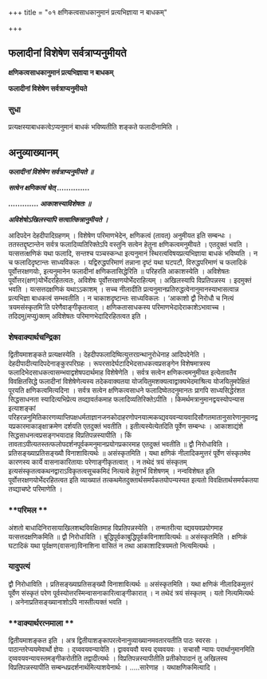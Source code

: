 +++
title = "०१ क्षणिकत्वसाधकानुमानं प्रत्यभिज्ञाया न बाधकम्"

+++


## फलादीनां विशेषेण सर्वत्राप्यनुमीयते

**क्षणिकत्वसाधकानुमानं प्रत्यभिज्ञाया न बाधकम्**

**फलादीनां विशेषेण सर्वत्राप्यनुमीयते**

### **सुधा**

प्रत्यक्षस्याबाधकत्वेऽप्यनुमानं बाधकं भविष्यतीति शङ्कते फलादीनामिति ।

## **अनुव्याख्यानम्**

***फलादीनां विशेषेण सर्वत्राप्यनुमीयते ॥***

***सत्वेन क्षणिकत्वं चेत् ..............***

***............. आकाशस्याविशेषतः ॥***

***अविशेषोऽखिलस्यापि सत्वात्किन्नानुमीयते ।***

आदिपदेन देहदीपादिग्रहणम् । विशेषेण परिमाणभेदेन, क्षणिकत्वं (तावत्) अनुमीयत इति सम्बन्धः । ततस्तद्दृष्टान्तेन सर्वत्र फलादिव्यतिरिक्तेऽपि वस्तुनि सत्वेन हेतुना क्षणिकत्वमनुमीयते । एतदुक्तं भवति । यत्सत्तत्क्षणिकं यथा फलादि, सन्तश्च पञ्चस्कन्धा इत्यनुमानं स्थिरत्वविषयप्रत्यभिज्ञाया बाधकं भविष्यति । न च फलादिदृष्टान्तः साध्यविकलः । यद्विरुद्धपरिमाणं तन्नाना दृष्टं यथा घटपटौ, विरुद्धपरिमाणं च फलादिकं पूर्वोत्तरक्षणयोः, इत्यनुमानेन फलादीनां क्षणिकतासिद्धेरिति ॥ परिहरति आकाशस्येति । अविशेषतः पूर्वोत्तर(क्षण)योर्भेदरहितत्वतः, अविशेषः पूर्वोत्तरक्षणयोर्भेदराहित्यम् । अखिलस्यापि विप्रतिपन्नस्य । इदमुक्तं भवति । यत्सत्तदक्षणिकं यथाऽऽकाशम् । सच्च नीलादीति प्रत्यनुमानप्रतिरुद्धत्वेनानुमानस्याभासत्वान्न प्रत्यभिज्ञा बाधकत्वं सम्भवतीति । न चाकाशदृष्टान्तः साध्यविकलः । ‘आकाशो द्वौ निरोधौ च नित्यं त्रयमसंस्कृतमि’ति परेणैवाङ्गीकृतत्वात् । क्षणिकतासाधकस्य परिमाणभेदादेराकाशेऽभावाच्च । तदिदमु(मप्यु)क्तम् अविशेषतः परिमाणभेदादिरहितत्वत इति ।

### **शेषवाक्यार्थचन्द्रिका**

द्वितीयमाशङ्कते प्रत्यक्षस्येति । देहदीपफलादिष्वित्युत्तरग्रन्थानुरोधेनाह आदिपदेनेति । देहदीपादीत्यादिपदेनाङ्कुरपरिग्रहः । रूपरसादेर्घटादिभेदसाधकत्वप्रसङ्गेन विशेषमात्रस्य फलादिभेदसाधकत्वासम्भवाद्वशेषपदार्थमाह विशेषेणेति । सर्वत्र सत्वेन क्षणिकत्वमनुमीयत इत्येतावतैव विवक्षितसिद्धे फलादीनां विशेषेणेत्यस्य तदेकवाक्यतया योजयितुमशक्यत्वाद्वाक्यभेदमाश्रित्य योजयितुमपेक्षितं पूरयति क्षणिकत्वमित्यदिना । सर्वत्र सत्वेन क्षणिकत्वसाधने फलादिष्वेतदनुमानतः प्रागपि साध्यसिद्धेरंशत सिद्धसाधनता स्यादित्यभिप्रेत्य तव्द्यावर्तकमाह फलादिव्यतिरिक्तेऽपीति । किमर्थमत्रानुमानद्वयस्योपन्यास इत्याशङ्कां परिहरन्ननुमितिकारणव्याप्तिपक्षधर्मताज्ञानजनकोदाहरणोपनयात्मकव्द्यवयवन्यायवादिसौगतमातानुसारेणानुमानद्वयप्रकारमाकाङ्क्षाक्रमेण दर्शयति एतदुक्तं भवतीति । इतीत्यस्येत्येतदिति पूर्वेण सम्बन्धः । आकाशाद्यंशे सिद्धसाधनत्वप्रसङ्गभयादाह विप्रतिपन्नस्यापीति । किं तावताऽपीत्यतस्तत्फलोपदर्शनपूर्वकमनुमानप्रयोगप्रकारमाह एतदुक्तं भवतीति ॥ द्वौ निरोधाविति । प्रतिसङ्ख्याप्रतिसङ्ख्यौ विनाशावित्यर्थः ॥ असंस्कृतमिति । यथा क्षणिकं नीलादिकमुत्तरं पूर्वेण संस्कृतमेव कारणस्य कार्ये वासनाकारितायाः परेणाङ्गीकृतत्वात् । न तथेदं त्रयं संस्कृतम् इत्यसंस्कृतत्वकथनद्वाराऽविकृतत्वसूचकमिदं नित्यत्वे हेतुगर्भं विशेषणम् । नन्वविशेषत इति पूर्वोत्तरक्षणयोर्भेदरहितत्वत इति व्याख्यातं तत्कथमेतदुक्तार्थसमर्पकतयोपन्यस्यत इत्यतो विवक्षितार्थसमर्पकतया तव्द्याचष्टे परिमाणेति ।

### **परिमल **

अंशतो बाधादिनिरासायाखिलशब्दविवक्षितमाह विप्रतिपन्नस्येति । तन्मतरीत्या व्द्यवयवप्रयोगमाह यत्सत्तदक्षणिकमिति ॥ द्वौ निरोधाविति । बुद्धिपूर्वकाबुद्धिपूर्वकविनाशावित्यर्थः ॥ असंस्कृतमिति । क्षणिकं घटादिकं यथा पूर्वक्षण(वासना)विनाशिना वासितं न तथा आकाशादित्रयमतो नित्यमित्यर्थः ।

### **यादुपत्यं**

द्वौ निरोधाविति । प्रतिसङ्ख्याप्रतिसङ्ख्यौ विनाशावित्यर्थः ॥ असंस्कृतमिति । यथा क्षणिकं नीलादिकमुत्तरं पूर्वेण संस्कृतं परेण पूर्वस्योत्तरस्मिन्वासनाकारित्वाङ्गीकारात् । न तथेदं त्रयं संस्कृतम् । यतो नित्यमित्यर्थः । अनेनाप्रतिसङ्ख्यानाशोऽपि नास्तीत्यक्तं भवति ।

### **वाक्यार्थरत्नमाला **

द्वितीयमाशङ्कत इति । अत्र द्वितीयाशङ्कापरत्वेनानुव्याख्यानमवतारयतीति पाठः स्वरसः । पाठान्तरेप्ययमेवार्थो ज्ञेयः । द्य्ववयवन्यायेति । द्वाववयवौ यस्य द्य्ववयवः । सचासौ न्यायः परार्थानुमानमिति द्य्ववयवन्यायस्तमङ्गीकरोतीति तद्वादीत्यर्थः । विप्रतिपन्नस्यापीतीति प्रतीकोपादानं तु अखिलस्य विप्रतिपन्नस्यापीति सम्बन्धप्रदर्शनार्थमित्याशयेनार्थः । .....सारेणाह । यथाक्षणिकमित्यादि ।

